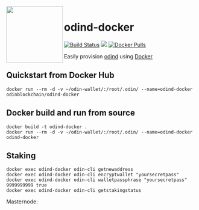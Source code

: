 <img align="left" width="150" height="150" src="https://odinblockchain.org/wp-content/uploads/2018/07/800px-black-circle-logo-with-text.png">

# odind-docker

[![Build Status](https://travis-ci.org/odinblockchain/odind-docker.svg?branch=master)](https://travis-ci.org/odinblockchain/odind-docker)
[![](https://images.microbadger.com/badges/image/odinblockchain/odind-docker.svg)](https://microbadger.com/images/odinblockchain/odind-docker)
[![Docker Pulls](https://img.shields.io/docker/pulls/odinblockchain/odind-docker.svg)](https://hub.docker.com/r/odinblockchain/odind-docker/)

Easily provision [odind](https://odinblockchain.org/) using [Docker](https://www.docker.com/)


## Quickstart from Docker Hub
```
docker run --rm -d -v ~/odin-wallet/:/root/.odin/ --name=odind-docker odinblockchain/odind-docker
```

## Docker build and run from source
```
docker build -t odind-docker .
docker run --rm -d -v ~/odin-wallet/:/root/.odin/ --name=odind-docker odind-docker
```

## Staking
```
docker exec odind-docker odin-cli getnewaddress
docker exec odind-docker odin-cli encryptwallet "yoursecretpass"
docker exec odind-docker odin-cli walletpassphrase "yoursecretpass" 9999999999 true
docker exec odind-docker odin-cli getstakingstatus
```
Masternode:
